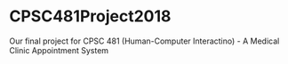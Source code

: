 # CPSC481Project2018
Our final project for CPSC 481 (Human-Computer Interactino) - A Medical Clinic Appointment System
